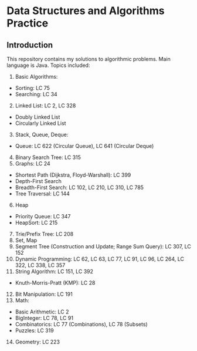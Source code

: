 # Data Structures and Algorithms Practice
## Introduction
This repository contains my solutions to algorithmic problems. Main language is Java. Topics included:
1. Basic Algorithms:
  * Sorting: LC 75
  * Searching: LC 34
2. Linked List: LC 2, LC 328
  * Doubly Linked List
  * Circularly Linked List
3. Stack, Queue, Deque:
  * Queue: LC 622 (Circular Queue), LC 641 (Circular Deque)
4. Binary Search Tree: LC 315
5. Graphs: LC 24
  * Shortest Path (Dijkstra, Floyd-Warshall): LC 399
  * Depth-First Search
  * Breadth-First Search: LC 102, LC 210, LC 310, LC 785
  * Tree Traversal: LC 144
6. Heap
  * Priority Queue: LC 347
  * HeapSort: LC 215
7. Trie/Prefix Tree: LC 208
8. Set, Map
9. Segment Tree (Construction and Update; Range Sum Query): LC 307, LC 152
10. Dynamic Programming: LC 62, LC 63, LC 77, LC 91, LC 96, LC 264, LC 322, LC 338, LC 357
11. String Algorithm: LC 151, LC 392
  * Knuth-Morris-Pratt (KMP): LC 28
12. Bit Manipulation: LC 191
13. Math:
  * Basic Arithmetic: LC 2
  * BigInteger: LC 78, LC 91
  * Combinatorics: LC 77 (Combinations), LC 78 (Subsets)
  * Puzzles: LC 319
14. Geometry: LC 223
